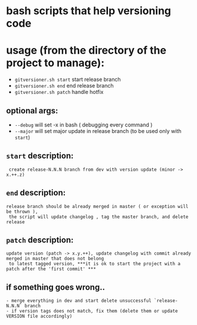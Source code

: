 # bash scripts that help versioning code

# usage (from the directory of the project to manage): 
- `gitversioner.sh start` start release branch  
- `gitversioner.sh end` end release branch  
- `gitversioner.sh patch` handle hotfix  
  
## optional args:
- `--debug` will set -x in bash ( debugging every command )
- `--major` will set major update in release branch (to be used only with `start`)

## `start` description:
```
 create release-N.N.N branch from dev with version update (minor -> x.++.z)
```

## `end` description:
```
release branch should be already merged in master ( or exception will be thrown ), 
 the script will update changelog , tag the master branch, and delete release
```

## `patch` description:
```
update version (patch -> x.y.++), update changelog with commit already merged in master that does not belong 
 to latest tagged version, ***it is ok to start the project with a patch after the 'first commit' ***
```


## if something goes wrong..
```
- merge everything in dev and start delete unsuccessful `release-N.N.N` branch
- if version tags does not match, fix them (delete them or update VERSION file accordingly) 
```

